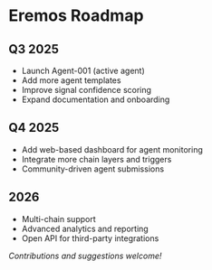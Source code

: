 # Eremos Roadmap

## Q3 2025

- Launch Agent-001 (active agent)
- Add more agent templates
- Improve signal confidence scoring
- Expand documentation and onboarding

## Q4 2025

- Add web-based dashboard for agent monitoring
- Integrate more chain layers and triggers
- Community-driven agent submissions

## 2026

- Multi-chain support
- Advanced analytics and reporting
- Open API for third-party integrations

_Contributions and suggestions welcome!_
